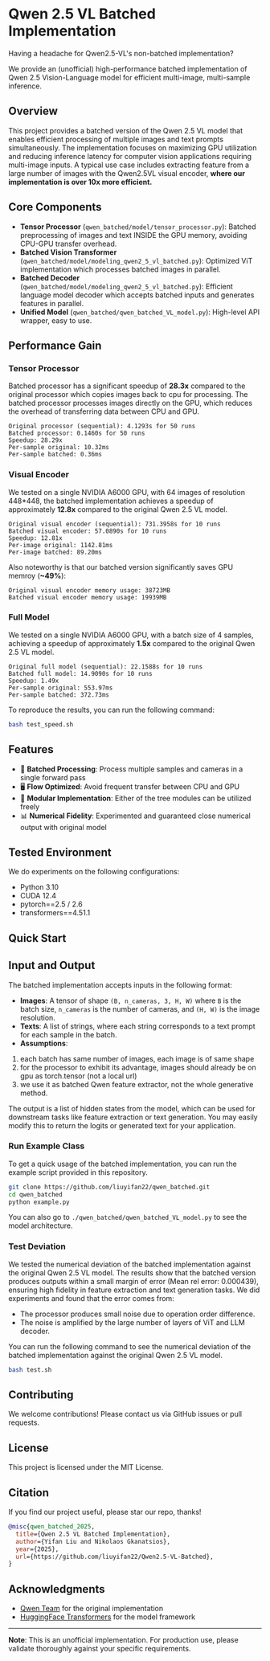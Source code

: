 # Qwen 2.5 VL Batched Implementation

Having a headache for Qwen2.5-VL's non-batched implementation?

We provide an (unofficial) high-performance batched implementation of Qwen 2.5 Vision-Language model for efficient multi-image, multi-sample inference.

## Overview

This project provides a batched version of the Qwen 2.5 VL model that enables efficient processing of multiple images and text prompts simultaneously. The implementation focuses on maximizing GPU utilization and reducing inference latency for computer vision applications requiring multi-image inputs. A typical use case includes extracting feature from a large number of images with the Qwen2.5VL visual encoder, **where our implementation is over 10x more efficient.**


## Core Components

- **Tensor Processor** (`qwen_batched/model/tensor_processor.py`): Batched preprocessing of images and text INSIDE the GPU memory, avoiding CPU-GPU transfer overhead.
- **Batched Vision Transformer** (`qwen_batched/model/modeling_qwen2_5_vl_batched.py`): Optimized ViT implementation which processes batched images in parallel. 
- **Batched Decoder** (`qwen_batched/model/modeling_qwen2_5_vl_batched.py`): Efficient language model decoder which accepts batched inputs and generates features in parallel.
- **Unified Model** (`qwen_batched/qwen_batched_VL_model.py`): High-level API wrapper, easy to use.

## Performance Gain

### Tensor Processor

Batched processor has a significant speedup of **28.3x** compared to the original processor which copies images back to cpu for processing. The batched processor processes images directly on the GPU, which reduces the overhead of transferring data between CPU and GPU.
```
Original processor (sequential): 4.1293s for 50 runs
Batched processor: 0.1460s for 50 runs
Speedup: 28.29x
Per-sample original: 10.32ms
Per-sample batched: 0.36ms
```

### Visual Encoder
We tested on a single NVIDIA A6000 GPU, with 64 images of resolution 448*448, the batched implementation achieves a speedup of approximately **12.8x** compared to the original Qwen 2.5 VL model. 
```
Original visual encoder (sequential): 731.3958s for 10 runs
Batched visual encoder: 57.0890s for 10 runs
Speedup: 12.81x
Per-image original: 1142.81ms
Per-image batched: 89.20ms
```

Also noteworthy is that our batched version significantly saves GPU memroy (**~49%**):
```
Original visual encoder memory usage: 38723MB
Batched visual encoder memory usage: 19939MB
```

### Full Model
We tested on a single NVIDIA A6000 GPU, with a batch size of 4 samples, achieving a speedup of approximately **1.5x** compared to the original Qwen 2.5 VL model. 
```
Original full model (sequential): 22.1588s for 10 runs
Batched full model: 14.9090s for 10 runs
Speedup: 1.49x
Per-sample original: 553.97ms
Per-sample batched: 372.73ms
```

To reproduce the results, you can run the following command:
```bash
bash test_speed.sh
```

## Features

- 🚀 **Batched Processing**: Process multiple samples and cameras in a single forward pass
- 🖥️ **Flow Optimized**: Avoid frequent transfer between CPU and GPU
- 🔧 **Modular Implementation**: Either of the tree modules can be utilized freely
- 📊 **Numerical Fidelity**: Experimented and guaranteed close numerical output with original model



## Tested Environment

We do experiments on the following configurations:
- Python 3.10
- CUDA 12.4
- pytorch==2.5 / 2.6 
- transformers==4.51.1

## Quick Start

## Input and Output
The batched implementation accepts inputs in the following format:
- **Images**: A tensor of shape `(B, n_cameras, 3, H, W)` where `B` is the batch size, `n_cameras` is the number of cameras, and `(H, W)` is the image resolution.
- **Texts**: A list of strings, where each string corresponds to a text prompt for each sample in the batch.
- **Assumptions**: 
1. each batch has same number of images, each image is of same shape
2. for the processor to exhibit its advantage, images should already be on gpu as torch.tensor (not a local url)
3. we use it as batched Qwen feature extractor, not the whole generative method.

The output is a list of hidden states from the model, which can be used for downstream tasks like feature extraction or text generation. You may easily modify this to return the logits or generated text for your application.

### Run Example Class
To get a quick usage of the batched implementation, you can run the example script provided in this repository.

```bash
git clone https://github.com/liuyifan22/qwen_batched.git
cd qwen_batched
python example.py
```

You can also go to `./qwen_batched/qwen_batched_VL_model.py` to see the model architecture.

### Test Deviation
We tested the numerical deviation of the batched implementation against the original Qwen 2.5 VL model. The results show that the batched version produces outputs within a small margin of error (Mean rel error: 0.000439), ensuring high fidelity in feature extraction and text generation tasks. We did experiments and found that the error comes from:
- The processor produces small noise due to operation order difference.
- The noise is amplified by the large number of layers of ViT and LLM decoder.

You can run the following command to see the numerical deviation of the batched implementation against the original Qwen 2.5 VL model.

```bash
bash test.sh
```




## Contributing

We welcome contributions! Please contact us via GitHub issues or pull requests.


## License

This project is licensed under the MIT License.

## Citation

If you find our project useful, please star our repo, thanks!

```bibtex
@misc{qwen_batched_2025,
  title={Qwen 2.5 VL Batched Implementation},
  author={Yifan Liu and Nikolaos Gkanatsios},
  year={2025},
  url={https://github.com/liuyifan22/Qwen2.5-VL-Batched},
}
```
## Acknowledgments

- [Qwen Team](https://github.com/QwenLM/Qwen2-VL) for the original implementation
- [HuggingFace Transformers](https://github.com/huggingface/transformers) for the model framework

---

**Note**: This is an unofficial implementation. For production use, please validate thoroughly against your specific requirements.
